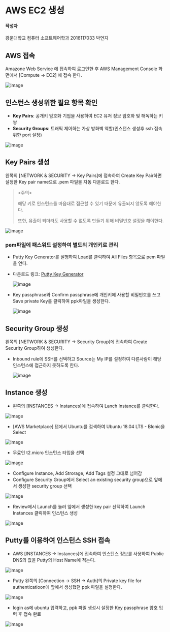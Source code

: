 # AWS EC2 생성

#### 작성자

광운대학교 컴퓨터 소프트웨어학과 2016117033 박연지

## AWS 접속

Amazone Web Service 에 접속하여 로그인한 후 AWS Management Console 화면에서 [Compute -> EC2] 에 접속 한다.

![image](https://user-images.githubusercontent.com/36066656/55286780-3e51c400-53db-11e9-97b2-07eeee1fa488.png)

## 인스턴스 생성위한 필요 항목 확인

- **Key Pairs**: 공개키 암호화 기업을 사용하여 EC2 유저 정보 암호화 및 해독하는 키 쌍
- **Security Groups**: 트래픽 제어하는 가상 방화벽 역할(인스턴스 생성후 ssh 접속 위한 port 설정)

![image](https://user-images.githubusercontent.com/36066656/55286832-fb442080-53db-11e9-827f-7cf7e7c3f02e.png)

## Key Pairs 생성

왼쪽의 [NETWORK & SECURITY -> Key Pairs]에 접속하여 Create Key Pair하면 설정한 Key pair name으로 .pem 파일을 자동 다운로드 한다.

> <주의>
>
> 해당 키로 인스턴스를 마음대로 접근할 수 있기 때문에 유출되지 않도록 해야한다.
>
> 또한, 유출이 되더라도 사용할 수 없도록 만들기 위해 비밀번호 설정을 해야한다.

![image](https://user-images.githubusercontent.com/36066656/55286984-0a2bd280-53de-11e9-9211-d3c881b59121.png)

### pem파일에 패스워드 설정하여 별도의 개인키로 관리

- Putty Key Generator를 실행하여 Load를 클릭하여 All Files 항목으로 pem 파일을 연다.

- 다운로드 링크: [Putty Key Generator](https://www.chiark.greenend.org.uk/~sgtatham/putty/latest.html)

  ![image](https://user-images.githubusercontent.com/36066656/55287160-5d068980-53e0-11e9-90b7-03a9f40d01f4.png)

- Key passphrase와 Confirm passphrase에 개인키에 사용할 비밀번호를 쓰고 Save private Key를 클릭하여 ppk파일을 생성한다.

  ![image](https://user-images.githubusercontent.com/36066656/55287222-136a6e80-53e1-11e9-86d0-a066b698b806.png)

## Security Group 생성

왼쪽의 [NETWORK & SECURITY -> Security Group]에 접속하여 Create Security Group하여 생성한다.

- Inbound rule에 SSH를 선택하고 Source는 My IP를 설정하여 다른사람이 해당 인스턴스에 접근하지 못하도록 한다.

  ![image](https://user-images.githubusercontent.com/36066656/55287329-6c86d200-53e2-11e9-8c46-60ee71cc25ea.png)

## Instance 생성

- 왼쪽의 [INSTANCES -> Instances]에 접속하여 Lanch Instance를 클릭한다.

![image](https://user-images.githubusercontent.com/36066656/55287589-f1bfb600-53e5-11e9-9061-a9cfd6878693.png)

- [AWS Marketplace] 탭에서 Ubuntu를 검색하여 Ubuntu 18.04 LTS - Blonic을 Select

![image](https://user-images.githubusercontent.com/36066656/55287641-a0fc8d00-53e6-11e9-8fe8-90e829246b62.png)

- 무료인 t2.micro 인스턴스 타입을 선택

![image](https://user-images.githubusercontent.com/36066656/55287686-2d0eb480-53e7-11e9-9d20-90cb7c44397f.png)

- Configure Instance, Add Strorage, Add Tags 설정 그대로 넘어감
- Configure Security Group에서 Select an existing security group으로 앞에서 생성한 security group 선택

![image](https://user-images.githubusercontent.com/36066656/55287769-524ff280-53e8-11e9-8b6f-b3492763375d.png)

- Review에서 Launch를 눌러 앞에서 생성한 key pair 선택하여 Launch Instances 클릭하여 인스턴스 생성

![image](https://user-images.githubusercontent.com/36066656/55287792-9c38d880-53e8-11e9-8562-9cac98eb30eb.png)

## Putty를 이용하여 인스턴스 SSH 접속

- AWS [INSTANCES -> Instances]에 접속하여 인스턴스 정보를 사용하여 Public DNS의 값을 Putty의 Host Name에 적는다.

![image](https://user-images.githubusercontent.com/36066656/55287896-47965d00-53ea-11e9-84cb-ffe18ee4261d.png)

- Putty 왼쪽의 [Connection -> SSH -> Auth]의 Private key file for authenticatioon에 앞에서 생성했던 ppk 파일을 설정한다.

![image](https://user-images.githubusercontent.com/36066656/55287878-f6866900-53e9-11e9-8e3b-a4d90b4e5c95.png)

- login as에 ubuntu 입력하고, ppk 파일 생성시 설정한 Key passphrase 암호 입력 후 접속 완료

![image](https://user-images.githubusercontent.com/36066656/55288049-d5734780-53ec-11e9-96e8-3c10ded18964.png)